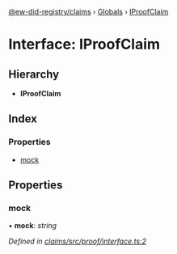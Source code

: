 [@ew-did-registry/claims](../README.md) › [Globals](../globals.md) › [IProofClaim](iproofclaim.md)

# Interface: IProofClaim

## Hierarchy

* **IProofClaim**

## Index

### Properties

* [mock](iproofclaim.md#mock)

## Properties

###  mock

• **mock**: *string*

*Defined in [claims/src/proof/interface.ts:2](https://github.com/energywebfoundation/ew-did-registry/blob/2427e29/packages/claims/src/proof/interface.ts#L2)*

